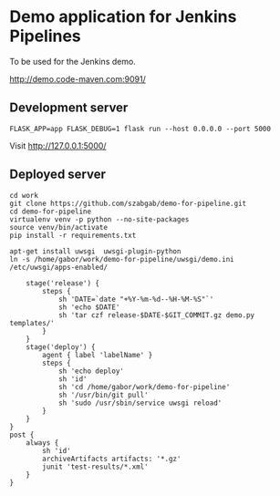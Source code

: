 # Demo application for Jenkins Pipelines

To be used for the Jenkins demo.

http://demo.code-maven.com:9091/


## Development server

```
FLASK_APP=app FLASK_DEBUG=1 flask run --host 0.0.0.0 --port 5000
```

Visit http://127.0.0.1:5000/


## Deployed server

```
cd work
git clone https://github.com/szabgab/demo-for-pipeline.git
cd demo-for-pipeline
virtualenv venv -p python --no-site-packages
source venv/bin/activate
pip install -r requirements.txt
```

```
apt-get install uwsgi  uwsgi-plugin-python
ln -s /home/gabor/work/demo-for-pipeline/uwsgi/demo.ini /etc/uwsgi/apps-enabled/
```

        stage('release') {
            steps {
                sh 'DATE=`date "+%Y-%m-%d--%H-%M-%S"`'
                sh 'echo $DATE'
                sh 'tar czf release-$DATE-$GIT_COMMIT.gz demo.py templates/'
            }
        }
        stage('deploy') {
            agent { label 'labelName' }
            steps {
                sh 'echo deploy'
                sh 'id'
                sh 'cd /home/gabor/work/demo-for-pipeline'
                sh '/usr/bin/git pull'
                sh 'sudo /usr/sbin/service uwsgi reload'
            }
        }
    }
    post {
        always {
            sh 'id'
            archiveArtifacts artifacts: '*.gz'
            junit 'test-results/*.xml'
        }
    }

